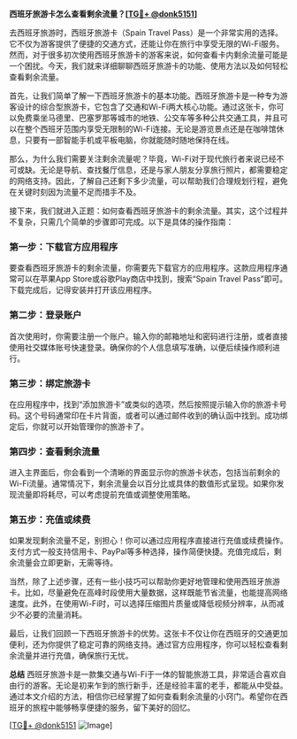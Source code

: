 **西班牙旅游卡怎么查看剩余流量？[[TG💪+ @donk5151](https://t.me/s/donk5151)]**

去西班牙旅游时，西班牙旅游卡（Spain Travel Pass）是一个非常实用的选择。它不仅为游客提供了便捷的交通方式，还能让你在旅行中享受无限的Wi-Fi服务。然而，对于很多初次使用西班牙旅游卡的游客来说，如何查看卡内剩余流量可能是一个困扰。今天，我们就来详细聊聊西班牙旅游卡的功能、使用方法以及如何轻松查看剩余流量。

首先，让我们简单了解一下西班牙旅游卡的基本功能。西班牙旅游卡是一种专为游客设计的综合型旅游卡，它包含了交通和Wi-Fi两大核心功能。通过这张卡，你可以免费乘坐马德里、巴塞罗那等城市的地铁、公交车等多种公共交通工具，并且可以在整个西班牙范围内享受无限制的Wi-Fi连接。无论是游览景点还是在咖啡馆休息，只要有一部智能手机或平板电脑，你就能随时随地保持在线。

那么，为什么我们需要关注剩余流量呢？毕竟，Wi-Fi对于现代旅行者来说已经不可或缺。无论是导航、查找餐厅信息，还是与家人朋友分享旅行照片，都需要稳定的网络支持。因此，了解自己还剩下多少流量，可以帮助我们合理规划行程，避免在关键时刻因为流量不足而措手不及。

接下来，我们就进入正题：如何查看西班牙旅游卡的剩余流量。其实，这个过程并不复杂，只需几个简单的步骤即可完成。以下是具体的操作指南：

### **第一步：下载官方应用程序**
要查看西班牙旅游卡的剩余流量，你需要先下载官方的应用程序。这款应用程序通常可以在苹果App Store或谷歌Play商店中找到，搜索“Spain Travel Pass”即可。下载完成后，记得安装并打开该应用程序。

### **第二步：登录账户**
首次使用时，你需要注册一个账户。输入你的邮箱地址和密码进行注册，或者直接使用社交媒体账号快速登录。确保你的个人信息填写准确，以便后续操作顺利进行。

### **第三步：绑定旅游卡**
在应用程序中，找到“添加旅游卡”或类似的选项，然后按照提示输入你的旅游卡号码。这个号码通常印在卡片背面，或者可以通过邮件收到的确认函中找到。成功绑定后，你就可以开始管理你的旅游卡了。

### **第四步：查看剩余流量**
进入主界面后，你会看到一个清晰的界面显示你的旅游卡状态，包括当前剩余的Wi-Fi流量。通常情况下，剩余流量会以百分比或具体的数值形式呈现。如果你发现流量即将耗尽，可以考虑提前充值或调整使用策略。

### **第五步：充值或续费**
如果发现剩余流量不足，别担心！你可以通过应用程序直接进行充值或续费操作。支付方式一般支持信用卡、PayPal等多种选择，操作简便快捷。充值完成后，剩余流量会立即更新，无需等待。

当然，除了上述步骤，还有一些小技巧可以帮助你更好地管理和使用西班牙旅游卡。比如，尽量避免在高峰时段使用大量数据，这样既能节省流量，也能提高网络速度。此外，在使用Wi-Fi时，可以选择压缩图片质量或降低视频分辨率，从而减少不必要的流量消耗。

最后，让我们回顾一下西班牙旅游卡的优势。这张卡不仅让你在西班牙的交通更加便利，还为你提供了稳定可靠的网络支持。通过官方应用程序，你可以轻松查看剩余流量并进行充值，确保旅行无忧。

**总结**
西班牙旅游卡是一款集交通与Wi-Fi于一体的智能旅游工具，非常适合喜欢自由行的游客。无论是初来乍到的旅行新手，还是经验丰富的老手，都能从中受益。通过本文介绍的方法，相信你已经掌握了如何查看剩余流量的小窍门。希望你在西班牙的旅程中能够畅享便捷的服务，留下美好的回忆。

[[TG💪+ @donk5151](https://t.me/s/donk5151) ![Image](https://i.postimg.cc/rwNCRYN7/Snipaste-2025-04-30-17-27-05.png)]